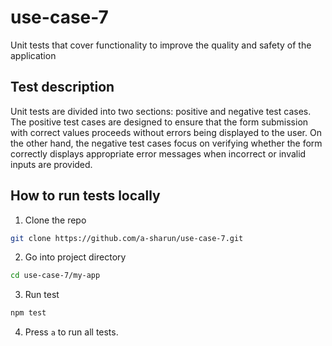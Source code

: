 # use-case-7

Unit tests that cover functionality to improve the quality and safety of the application

## Test description

Unit tests are divided into two sections: positive and negative test cases.
The positive test cases are designed to ensure that the form submission with correct values proceeds without errors being displayed to the user.
On the other hand, the negative test cases focus on verifying whether the form correctly displays appropriate error messages when incorrect or invalid inputs are provided.

## How to run tests locally

1. Clone the repo

```bash
git clone https://github.com/a-sharun/use-case-7.git
```

2. Go into project directory

```bash
cd use-case-7/my-app
```

3. Run test

```bash
npm test
```

4. Press `a` to run all tests.
